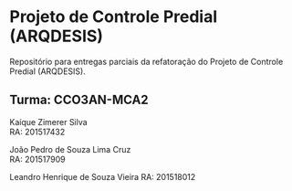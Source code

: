 # Projeto de Controle Predial (ARQDESIS)
Repositório para entregas parciais da refatoração do Projeto de Controle Predial (ARQDESIS).

## Turma: CCO3AN-MCA2  

Kaíque Zimerer Silva  
RA: 201517432

João Pedro de Souza Lima Cruz  
RA: 201517909

Leandro Henrique de Souza Vieira
RA: 201518012

